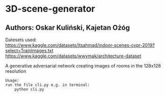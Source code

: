 # 3D-scene-generator    
## Authors: Oskar Kuliński, Kajetan Ożóg   
     
Datesets used:   
https://www.kaggle.com/datasets/itsahmad/indoor-scenes-cvpr-2019?select=TrainImages.txt   
https://www.kaggle.com/datasets/wwymak/architecture-dataset   

A generative adversarial network creating images of rooms in the 128x128 resolution

    Usage:
    run the file cli.py e.g. in terminal:
        python cli.py

